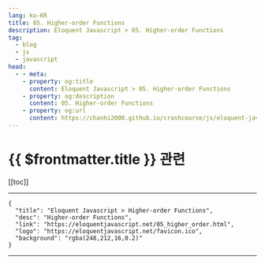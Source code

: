 ```yaml
---
lang: ko-KR
title: 05. Higher-order Functions
description: Eloquent Javascript > 05. Higher-order Functions
tag: 
  - blog
  - js
  - javascript
head:
  - - meta:
    - property: og:title
      content: Eloquent Javascript > 05. Higher-order Functions
    - property: og:description
      content: 05. Higher-order Functions
    - property: og:url
      content: https://chanhi2000.github.io/crashcourse/js/eloquent-javascript/05.html
---
```


# {{ $frontmatter.title }} 관련

[[toc]]

---

```component VPCard
{
  "title": "Eloquent Javascript > Higher-order Functions",
  "desc": "Higher-order Functions",
  "link": "https://eloquentjavascript.net/05_higher_order.html",
  "logo": "https://eloquentjavascript.net/favicon.ico",
  "background": "rgba(248,212,16,0.2)"
}
```

---

<TagLinks />